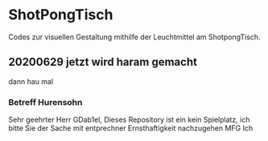# ShotPongTisch
Codes zur visuellen Gestaltung mithilfe der Leuchtmittel am ShotpongTisch.

## 20200629 jetzt wird haram gemacht
dann hau mal

### Betreff Hurensohn
Sehr geehrter Herr GDab1el,
Dieses Repository ist ein kein Spielplatz, ich bitte Sie der Sache mit entprechner Ernsthaftigkeit nachzugehen
MFG
Ich

